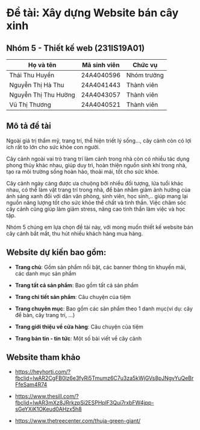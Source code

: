 # Đề tài: Xây dựng Website bán cây xinh 

## Nhóm 5 - Thiết kế web (231IS19A01)

| Họ và tên           | Mã sinh viên | Chức vụ        | 
| ------------------  | ------------ | -------------- | 
| Thái Thu Huyền      | 24A4040596   | Nhóm trưởng    |                                            
| Nguyễn Thị Hà Thu   | 24A4041443   | Thành viên     |                                          
| Nguyễn Thị Thu Hường| 24A4043057   | Thành viên     | 
| Vũ Thị Thương       | 24A4040521   | Thành viên     |       
## Mô tả đề tài
<p>Ngoài giá trị thẩm mỹ, trang trí, thể hiện triết lý sống..., cây cảnh còn có lợi ích rất to lớn cho sức khỏe con người.</p>
<p>Cây cảnh ngoài vai trò trang trí làm cảnh trong nhà còn có nhiều tác dụng phong thủy khác nhau, giúp duy trì, hoàn thiện nguồn sinh khí trong nhà, tạo ra môi trường sống hoàn hảo, thoải mái, tốt cho sức khỏe.</p>
<p>Cây cảnh ngày càng được ưa chuộng bởi nhiều đối tượng, lứa tuổi khác nhau, có thể làm vật trang trí trong nhà, để bàn nhằm giảm ảnh hưởng của ánh sáng xanh đối với dân văn phòng, sinh viên, học sinh,.. giúp mang lại nguồn năng lượng tốt cho sức khỏe thể chất và tinh thần. Việc chăm sóc cây cảnh cũng giúp làm giảm stress, nâng cao tinh thần làm việc và học tập.</p> 
Nhóm 5 chúng em lựa chọn đề tài này, với mong muốn thiết kế website bán cây cảnh bắt mắt, thu hút nhiều khách hàng mua hàng. 

## Website dự kiến bao gồm: 

- **Trang chủ**: Gồm sản phẩm nổi bật, các banner thông tin khuyến mãi, các danh mục sản phẩm 

- **Trang tất cả sản phẩm**: Bao gồm tất cả sản phẩm

- **Trang chi tiết sản phẩm**: Câu chuyện của tiệm

- **Trang chuyên mục**: Bao gồm các sản phẩm theo 1 danh mục(ví dụ: cây để bàn, cây trang trí, ...)
  
- **Trang giới thiệu về cửa hàng**: Câu chuyện của tiệm

- **Trang bản tin - tin tức**: Một số bài viết về cây cảnh


## Website tham khảo

- https://heyhorti.com/?fbclid=IwAR2CgFB0lz6e3fyRi5Tmumz6C7u3za5kWjGVs8pJNgvYuQeBrFfeSam4R74
 
- https://www.thesill.com/?fbclid=IwAR3mXz8JRrkzpSi2ESPHplF3Qui7rxbFW4jpp-sGeYXiK1OKeud0AHzx5h8

- https://www.thetreecenter.com/thuja-green-giant/
 
